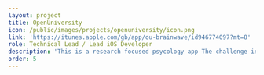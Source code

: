 ```yaml
---
layout: project
title: OpenUniversity
icon: /public/images/projects/openuniversity/icon.png
link: 'https://itunes.apple.com/gb/app/ou-brainwave/id946774097?mt=8'
role: Technical Lead / Lead iOS Developer
description: 'This is a research focused psycology app The challenge in this project was to design the games, to understand how the score system will work and balance them in terms of timing and difficulty. I used SpriteKit for the games and Parse SDK to collect data.'
order: 5
---
```

